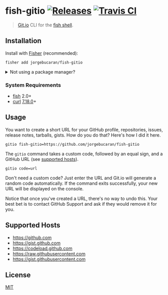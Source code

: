 # fish-gitio [![Releases](https://img.shields.io/github/release/jorgebucaran/fish-gitio.svg?label=&color=0080FF)](https://github.com/jorgebucaran/fish-gitio/releases/latest) [![Travis CI](https://img.shields.io/travis/jorgebucaran/fish-gitio.svg?label=)](https://travis-ci.org/jorgebucaran/fish-gitio)

> <a href=https://git.io title="GitHub URL Shortener">Git.io</a> CLI for the [fish shell](https://fishshell.com).

## Installation

Install with [Fisher](https://github.com/jorgebucaran/fisher) (recommended):

```
fisher add jorgebucaran/fish-gitio
```

<details>
<summary>Not using a package manager?</summary>

---

Copy [`gitio.fish`](gitio.fish) to any directory on your function path.

```fish
set -q XDG_CONFIG_HOME; or set XDG_CONFIG_HOME ~/.config
curl https://git.io/gitio.fish --create-dirs -sLo $XDG_CONFIG_HOME/fish/functions/gitio.fish
```

To uninstall, remove the file.

</details>

### System Requirements

- [fish](https://github.com/fishshell) 2.0+
- [curl](https://github.com/curl/curl) [7.18.0](https://curl.haxx.se/changes.html#7_18_0)+

## Usage

You want to create a short URL for your GitHub profile, repositories, issues, release notes, tarballs, gists. How do you do that? Here's how I did it here.

```properties
gitio fish-gitio=https://github.com/jorgebucaran/fish-gitio
```

The `gitio` command takes a custom code, followed by an equal sign, and a GitHub URL (see [supported hosts](#supported-hosts)).

```properties
gitio code=url
```

Don't need a custom code? Just enter the URL and Git.io will generate a random code automatically. If the command exits successfully, your new URL will be displayed on the console.

Notice that once you've created a URL, there's no way to undo this. Your best bet is to contact GitHub Support and ask if they would remove it for you.

## Supported Hosts

- https://github.com
- https://gist.github.com
- https://codeload.github.com
- https://raw.githubusercontent.com
- https://gist.githubusercontent.com

## License

[MIT](LICENSE.md)

